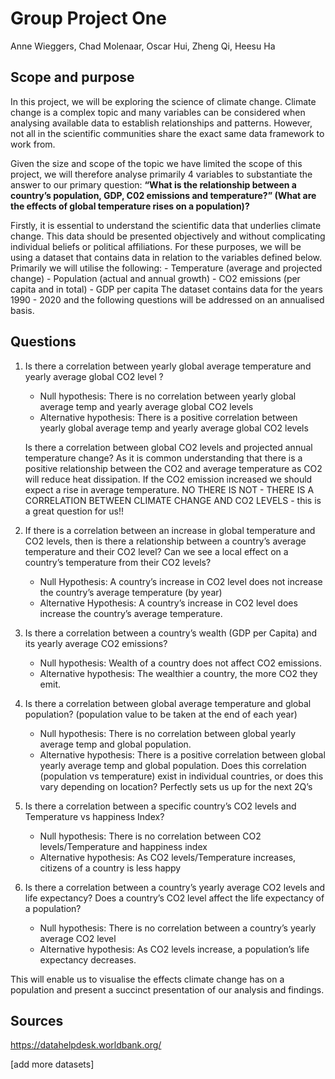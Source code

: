 # Group Project One 

Anne Wieggers, Chad Molenaar, Oscar Hui, Zheng Qi, Heesu Ha

## Scope and purpose

In this project, we will be exploring the science of climate change. Climate change is a complex topic and many variables can be considered when analysing available data to establish relationships and patterns. However, not all in the scientific communities share the exact same data framework to work from.

Given the size and scope of the topic we have limited the scope of this project, we will therefore analyse primarily 4 variables to substantiate the answer to our primary question: **“What is the relationship between a country’s population, GDP, C02 emissions and temperature?” (What are the effects of global temperature rises on a population)?** 

Firstly, it is essential to understand the scientific data that underlies climate change. This data should be presented objectively and without complicating individual beliefs or political affiliations. For these purposes, we will be using a dataset that contains data in relation to the variables defined below. Primarily we will utilise the following:
    - Temperature (average and projected change)
    - Population (actual and annual growth)
    - CO2 emissions (per capita and in total)
    - GDP per capita
The dataset contains data for the years 1990 - 2020 and the following questions will be addressed on an annualised basis.

## Questions

1. Is there a correlation between yearly global average temperature and yearly average global CO2 level ?
    * Null hypothesis: There is no correlation between yearly global average temp and yearly average global CO2 levels
    * Alternative hypothesis: There is a positive correlation between yearly global average temp and yearly average global CO2 levels

    Is there a correlation between global CO2 levels and projected annual temperature change? As it is common understanding that there is a positive relationship between the CO2 and average temperature as CO2 will reduce heat dissipation. If the CO2 emission increased we should expect a rise in average temperature. NO THERE IS NOT - THERE IS A CORRELATION BETWEEN CLIMATE CHANGE AND CO2 LEVELS - this is a great question for us!!

2. If there is a correlation between an increase in global temperature and CO2 levels, then is there a relationship between a country’s average temperature and their CO2 level? Can we see a local effect on a country’s temperature from their CO2 levels?
    * Null Hypothesis: A country’s increase in CO2 level does not increase the country’s average temperature (by year)
    * Alternative Hypothesis: A country’s increase in CO2 level does increase the country’s average temperature.

3. Is there a correlation between a country’s wealth (GDP per Capita) and its yearly average CO2 emissions? 
    * Null hypothesis: Wealth of a country does not affect CO2 emissions. 
    * Alternative hypothesis: The wealthier a country, the more CO2 they emit.

4. Is there a correlation between global average temperature and global population? (population value to be taken at the end of each year)
    * Null hypothesis: There is no correlation between global yearly average temp and global population.
    * Alternative hypothesis: There is a positive correlation between global yearly average temp and global population.
    Does this correlation (population vs temperature) exist in individual countries, or does this vary depending on location? Perfectly sets us up for the next 2Q’s

5. Is there a correlation between a specific country’s CO2 levels and Temperature vs happiness Index? 
    * Null hypothesis: There is no correlation between CO2 levels/Temperature and happiness index
    * Alternative hypothesis: As CO2 levels/Temperature increases, citizens of a country is less happy 

6. Is there a correlation between a country’s yearly average CO2 levels and life expectancy? Does a country’s CO2 level affect the life expectancy of a population?
    * Null hypothesis: There is no correlation between a country’s yearly average CO2 level
    * Alternative hypothesis: As CO2 levels increase, a population’s life expectancy decreases.

This will enable us to visualise the effects climate change has on a population and present a succinct presentation of our analysis and findings. 

## Sources

https://datahelpdesk.worldbank.org/

[add more datasets]
